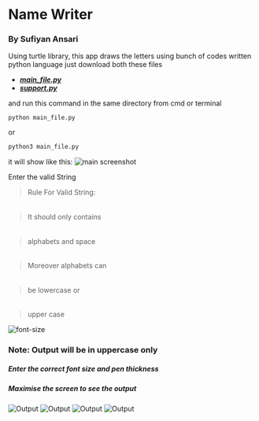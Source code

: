 # Name Writer
### By Sufiyan Ansari

Using turtle library, this app draws the letters using bunch of codes written python language
just download both these files 
- [***main_file.py***](https://github.com/suffisme/NameWriter/blob/master/main_file.py)
- [***support.py***](https://github.com/suffisme/NameWriter/blob/master/support.py)

and run this command in the same directory from cmd or terminal

```
python main_file.py
```

or 

```sh
python3 main_file.py
```

it will show like this:
![main screenshot](\\link)

Enter the valid String

> Rule For Valid String:
######
> It should only contains
######
> alphabets and space
######
> Moreover alphabets can
######
> be lowercase or
######
> upper case

![font-size](link)

### Note: Output will be in uppercase only

##### Enter the correct font size and pen thickness

##### Maximise the screen to see the output

![Output]()
![Output]()
![Output]()
![Output]()
